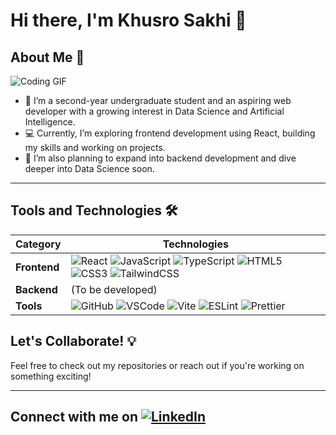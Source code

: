 <!-- The ls lint check for snake_case is failing because of my GitHub username.
Since I want this to be my profile README, I don’t really have another option
but to let the check fail. -->
# Hi there, I'm Khusro Sakhi 👋

## About Me 🙋

![Coding GIF](https://tinyurl.com/3cfs3df3)

- 🌱 I’m a second-year undergraduate student and an aspiring web developer with
a growing interest in Data Science and Artificial Intelligence.
- 💻 Currently, I’m exploring frontend development using React, building my
skills and working on projects.
- 🚀 I’m also planning to expand into backend development and dive deeper into
Data Science soon.

---

## Tools and Technologies 🛠️

| **Category** | **Technologies**                         |
|--------------|-----------------------------------------------|
| **Frontend** |![React](https://tinyurl.com/3varn2mp) ![JavaScript](https://tinyurl.com/t2uyz6bv) ![TypeScript](https://tinyurl.com/bdd28m9f) ![HTML5](https://tinyurl.com/3e3mk4my) ![CSS3](https://tinyurl.com/4nxtc9z4) ![TailwindCSS](https://tinyurl.com/2arxbd3m) |
| **Backend**  | (To be developed)                            |
| **Tools**    | ![GitHub](https://tinyurl.com/54yt66nz) ![VSCode](https://tinyurl.com/2wb5fa26) ![Vite](https://tinyurl.com/3ykf38er) ![ESLint](https://tinyurl.com/yc48wynh) ![Prettier](https://tinyurl.com/mw6h3n6)        |

## Let's Collaborate! 💡

Feel free to check out my repositories or reach out if you're working on
something exciting!

---

## Connect with me on [![LinkedIn](https://tinyurl.com/bdz848dw)](https://www.linkedin.com/in/khusro-sakhi)
